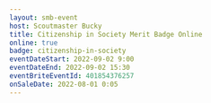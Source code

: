 ```yaml
---
layout: smb-event
host: Scoutmaster Bucky
title: Citizenship in Society Merit Badge Online
online: true
badge: citizenship-in-society
eventDateStart: 2022-09-02 9:00
eventDateEnd: 2022-09-02 15:30
eventBriteEventId: 401854376257
onSaleDate: 2022-08-01 0:05
---
```

